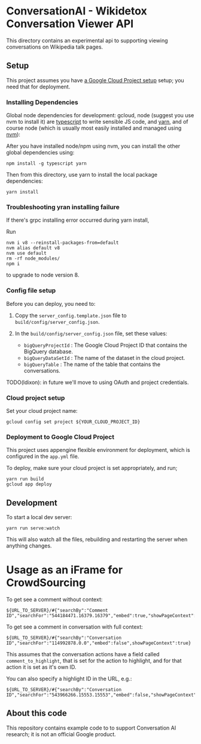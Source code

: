 # ConversationAI - Wikidetox Conversation Viewer API

This directory contains an experimental api to supporting viewing conversations on Wikipedia talk pages.

## Setup

This project assumes you have [a Google Cloud Project setup](https://cloud.google.com/) setup; you need
that for deployment.

### Installing Dependencies

Global node dependencies for development: gcloud, node (suggest you use nvm to install it) are [typescript](https://www.typescriptlang.org/) to write sensible JS code, and [yarn](https://yarnpkg.com/lang/en/), and of course node (which is usually most easily installed and managed using [nvm](https://github.com/creationix/nvm/blob/master/README.md)):

After you have installed node/npm using nvm, you can install the other global dependencies using:

```
npm install -g typescript yarn
```

Then from this directory, use yarn to install the local package dependencies:

```
yarn install
```

### Troubleshooting yran installing failure

If there's grpc installing error occurred during yarn install,

Run

```
nvm i v8 --reinstall-packages-from=default
nvm alias default v8
nvm use default
rm -rf node_modules/
npm i
```
to upgrade to node version 8.

### Config file setup

Before you can deploy, you need to:

1. Copy the `server_config.template.json` file to `build/config/server_config.json`.
2. In the `build/config/server_config.json` file, set these values:

    * `bigQueryProjectId` : The Google Cloud Project ID that contains the BigQuery database.
    * `bigQueryDataSetId` : The name of the dataset in the cloud project.
    * `bigQueryTable` : The name of the table that contains the conversations.

TODO(ldixon): in future we'll move to using OAuth and project credentials.

### Cloud project setup

Set your cloud project name:

```
gcloud config set project ${YOUR_CLOUD_PROJECT_ID}
```

### Deployment to Google Cloud Project

This project uses appengine flexible environment for deployment, which is configured in the `app.yml` file.

To deploy, make sure your cloud project is set appropriately, and run;

```
yarn run build
gcloud app deploy
```

## Development

To start a local dev server:

```
yarn run serve:watch
```

This will also watch all the files, rebuilding and restarting the server when anything
changes.

# Usage as an iFrame for CrowdSourcing


To get see a comment without context:

```
${URL_TO_SERVER}/#{"searchBy":"Comment ID","searchFor":"544184471.16379.16379","embed":true,"showPageContext":false}
```

To get see a comment in conversation with full context:

```
${URL_TO_SERVER}/#{"searchBy":"Conversation ID","searchFor":"114992878.0.0","embed":false",showPageContext":true}
```

This assumes that the conversation actions have a field called `comment_to_highlight`, that is set for the action to highlight, and for that action it is set as it's own ID.

You can also specify a highlight ID in the URL, e.g.:

```
${URL_TO_SERVER}/#{"searchBy":"Conversation ID","searchFor":"543966266.15553.15553","embed":false,"showPageContext":true,"highlightId":"543966266.15553.15553"}
```

## About this code

This repository contains example code to to support Conversation AI research; it is not an official Google product.
